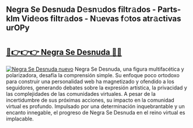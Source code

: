 ## Negra Se Desnuda D𝚎sn𝚞dos filtr𝚊dos - Parts-kIm Vid𝚎os filtr𝚊dos - N𝚞evas f𝚘tos atr𝚊ctivas urOPy

# <h2><a href="http://mb8mc4.tromn.icu/?c=Negra+Se+Desnuda">🔗👉👉👉 Negra Se Desnuda 🔗🔗</a></h2>

[![Negra Se Desnuda nuevo](https://i.imgur.com/pEAQMta.gif)](http://mb8mc4.tromn.icu/?c=Negra+Se+Desnuda)
Negra Se Desnuda, una figura multifacética y polarizadora, desafía la comprensión simple. Su enfoque poco ortodoxo para construir una personalidad web ha magnetizado y ofendido a los seguidores, generando debates sobre la expresión artística, la privacidad y las complejidades de las comunidades virtuales. A pesar de la incertidumbre de sus próximas acciones, su impacto en la comunidad virtual es profundo. Impulsado por una determinación inquebrantable y un encanto innegable, el progreso de Negra Se Desnuda en el reino virtual es implacable.
